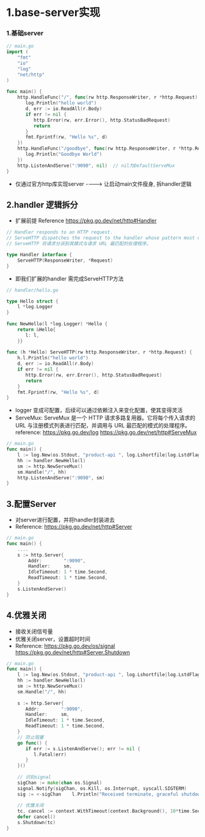 # 1.base-server实现
### 1.基础server
```go
// main.go
import (  
    "fmt"  
    "io"
	"log"
    "net/http"
)  
  
func main() {  
    http.HandleFunc("/", func(rw http.ResponseWriter, r *http.Request) {  
       log.Println("hello world")  
       d, err := io.ReadAll(r.Body)  
       if err != nil {  
          http.Error(rw, err.Error(), http.StatusBadRequest)  
          return  
       }  
       fmt.Fprintf(rw, "Hello %s", d)  
    })  
    http.HandleFunc("/goodbye", func(rw http.ResponseWriter, r *http.Request) {  
       log.Println("Goodbye World")  
    })  
    http.ListenAndServe(":9090", nil)  // nil为DefaultServeMux
}
```
- 仅通过官方http库实现server
  ----> 让启动main文件瘦身, 拆handler逻辑
## 2.handler 逻辑拆分
- 扩展前提 Reference https://pkg.go.dev/net/http#Handler
```go
// Handler responds to an HTTP request.
// ServeHTTP dispatches the request to the handler whose pattern most closely matches the request URL.   
// ServeHTTP 将请求分派到其模式与请求 URL 最匹配的处理程序。

type Handler interface {  
    ServeHTTP(ResponseWriter, *Request)  
}
```
- 即我们扩展的handler 需完成ServeHTTP方法
```go
// handler/hello.go

type Hello struct {  
    l *log.Logger  
}  
  
func NewHello(l *log.Logger) *Hello {  
    return &Hello{  
       l: l,  
    }}  
  
func (h *Hello) ServeHTTP(rw http.ResponseWriter, r *http.Request) {  
    h.l.Println("hello world")  
    d, err := io.ReadAll(r.Body)  
    if err != nil {  
       http.Error(rw, err.Error(), http.StatusBadRequest)  
       return  
    }  
    fmt.Fprintf(rw, "Hello %s", d)  
}
```
- logger 变成可配置，后续可以通过依赖注入来变化配置，使其变得灵活
- ServeMux: ServeMux 是一个 HTTP 请求多路复用器。它将每个传入请求的 URL 与注册模式列表进行匹配，并调用与 URL 最匹配的模式的处理程序。
  reference: https://pkg.go.dev/log https://pkg.go.dev/net/http#ServeMux
```go
// main.go
func main() {  
    l := log.New(os.Stdout, "product-api ", log.Lshortfile|log.LstdFlags)  
    hh := handler.NewHello(l)  
    sm := http.NewServeMux()  
    sm.Handle("/", hh)  
    http.ListenAndServe(":9090", sm)  
}
```

## 3.配置Server
- 对server进行配置，并将handler封装进去
- Reference: https://pkg.go.dev/net/http#Server
```go
// main.go
func main() {  
	....
	s := http.Server{  
	    Addr:        ":9090",  
	    Handler:     sm,  
	    IdleTimeout: 1 * time.Second,  
	    ReadTimeout: 1 * time.Second,  
	}  
	s.ListenAndServe()
}
```
## 4.优雅关闭
- 接收关闭信号量
- 优雅关闭server，设置超时时间
- Reference: https://pkg.go.dev/os/signal
  https://pkg.go.dev/net/http#Server.Shutdown
```go
// main.go
func main() {  
    l := log.New(os.Stdout, "product-api ", log.Lshortfile|log.LstdFlags)  
    hh := handler.NewHello(l)  
    sm := http.NewServeMux()  
    sm.Handle("/", hh)  
  
    s := http.Server{  
       Addr:        ":9090",  
       Handler:     sm,  
       IdleTimeout: 1 * time.Second,  
       ReadTimeout: 1 * time.Second,  
    }
    // 防止阻塞	
    go func() {  
       if err := s.ListenAndServe(); err != nil {  
          l.Fatal(err)  
       }    
    }()
    
    // 识别signal  
    sigChan := make(chan os.Signal)  
    signal.Notify(sigChan, os.Kill, os.Interrupt, syscall.SIGTERM)  
    sig := <-sigChan    l.Println("Received terminate, graceful shutdown", sig)  
  
    // 优雅关闭  
    tc, cancel := context.WithTimeout(context.Background(), 10*time.Second)  
    defer cancel()  
    s.Shutdown(tc)  
}
```